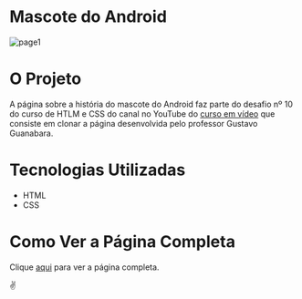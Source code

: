# Mascote do Android
![page1](https://github.com/gleysson-nunes/mascotedoandroid/assets/141166513/057b2ea1-9d4b-459d-8ba8-e2b67968d3c6)

# O Projeto

A página sobre a história do mascote do Android faz parte do desafio nº 10 do curso de HTLM e CSS do canal no YouTube do [curso em vídeo](https://www.youtube.com/playlist?list=PLHz_AreHm4dkZ9-atkcmcBaMZdmLHft8n) que consiste em clonar a página desenvolvida pelo professor Gustavo Guanabara.

# Tecnologias Utilizadas 

* HTML
* CSS

# Como Ver a Página Completa

Clique [aqui](https://gleysson-nunes.github.io/mascotedoandroid/) para ver a página completa.

✌️

